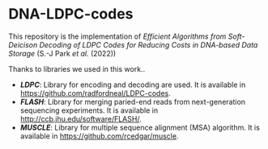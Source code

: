 # DNA-LDPC-codes

This repository is the implementation of *Efficient Algorithms from Soft-Deicison Decoding of LDPC Codes for Reducing Costs in DNA-based Data Storage* (S.-J Park *et al.* (2022))


Thanks to libraries we used in this work..


* ***LDPC***: Library for encoding and decoding are used. It is available in https://github.com/radfordneal/LDPC-codes.  
* ***FLASH***: Library for merging paried-end reads from next-generation sequencing experiments. It is available in http://ccb.jhu.edu/software/FLASH/.  
* ***MUSCLE***: Library for multiple sequence alignment (MSA) algorithm. It is available in https://github.com/rcedgar/muscle.  

